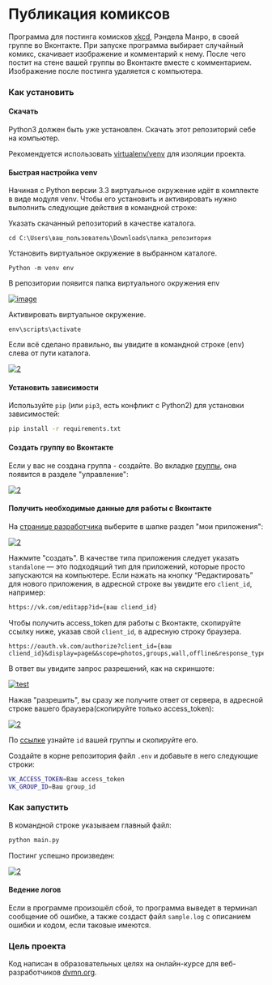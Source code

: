 # Публикация комиксов

Программа для постинга комисков [xkcd](https://xkcd.com/), Рэндела Манро, в своей 
группе во Вконтакте. При запуске программа выбирает случайный комикс, скачивает 
изображение и комментарий к нему. После чего постит на стене вашей группы во 
Вконтакте вместе с комментарием. Изображение после постинга удаляется с компьютера.

### Как установить

#### Скачать

Python3 должен быть уже установлен. Скачать этот репозиторий себе на компьютер.

Рекомендуется использовать [virtualenv/venv](https://docs.python.org/3/library/venv.html)
для изоляции проекта.

#### Быстрая настройка venv

Начиная с Python версии 3.3 виртуальное окружение идёт в комплекте в виде модуля
venv. Чтобы его установить и активировать нужно выполнить следующие действия в
командной строке:  

Указать скачанный репозиторий в качестве каталога.
```
cd C:\Users\ваш_пользователь\Downloads\папка_репозитория
```
Установить виртуальное окружение в выбранном каталоге.
```
Python -m venv env
```
В репозитории появится папка виртуального окружения env  

<a href="https://imgbb.com/"><img src="https://i.ibb.co/Hn4C6PD/image.png" alt="image" border="0"></a>

Активировать виртуальное окружение.
```
env\scripts\activate
```
Если всё сделано правильно, вы увидите в командной строке (env) слева от пути 
каталога.  

<a href="https://imgbb.com/"><img src="https://i.ibb.co/MZ72r22/2.png" alt="2" border="0"></a>

#### Установить зависимости

Используйте `pip` (или `pip3`, есть конфликт с Python2) для установки 
зависимостей:

```sh
pip install -r requirements.txt
```

#### Создать группу во Вконтакте

Если у вас не создана группа - создайте. Во вкладке [группы](https://vk.com/groups?tab=admin),
она появится в разделе "управление":  

<a href="https://imgbb.com/"><img src="https://i.ibb.co/PgcTLFr/2.png" alt="2" border="0"></a>  

#### Получить необходимые данные для работы с Вконтакте

На [странице разработчика](https://vk.com/dev) выберите в шапке раздел "мои 
приложения":  

<a href="https://ibb.co/CKwv8cx"><img src="https://i.ibb.co/1G0KQgH/2.png" alt="2" border="0"></a>  

Нажмите "создать". В качестве типа приложения следует указать `standalone` — 
это подходящий тип для приложений, которые просто запускаются на компьютере.
Если нажать на кнопку “Редактировать” для нового приложения, в адресной строке 
вы увидите его `client_id`, например:
```sh
https://vk.com/editapp?id={ваш cliend_id}
```
Чтобы получить access_token для работы с Вконтакте, скопируйте ссылку ниже, указав
свой `client_id`, в адресную строку браузера.
```
https://oauth.vk.com/authorize?client_id={ваш cliend_id}&display=page&&scope=photos,groups,wall,offline&response_type=token&v=5.131&state=123456
```
В ответ вы увидите запрос разрешений, как на скриншоте:  

<a href="https://ibb.co/54N2Rw0"><img src="https://i.ibb.co/C8kWHDc/test.png" alt="test" border="0"></a>

Нажав "разрешить", вы сразу же получите ответ от сервера, в адресной строке вашего
браузера(скопируйте только access_token):  

<a href="https://ibb.co/ZdzWsrs"><img src="https://i.ibb.co/MnkMTHT/2.png" alt="2" border="0"></a>  
 
По [ссылке](https://regvk.com/id/) узнайте `id` вашей группы и скопируйте его.


Создайте в корне репозитория файл `.env` и добавьте в него следующие строки:
```sh
VK_ACCESS_TOKEN=Ваш access_token
VK_GROUP_ID=Ваш group_id
```

### Как запустить

В командной строке указываем главный файл:
```sh
python main.py
```

Постинг успешно произведен:  

<a href="https://imgbb.com/"><img src="https://i.ibb.co/1r8zg8p/2.png" alt="2" border="0"></a>  

#### Ведение логов

Если в программе произошёл сбой, то программа выведет в терминал сообщение об 
ошибке, а также создаст файл `sample.log` с описанием ошибки и кодом, если таковые 
имеются.

### Цель проекта

Код написан в образовательных целях на онлайн-курсе для веб-разработчиков [dvmn.org](https://dvmn.org/).